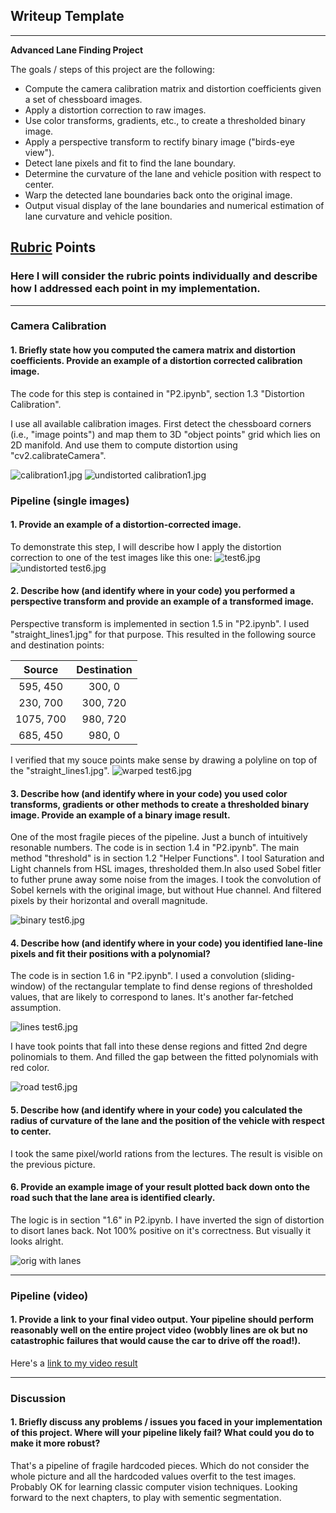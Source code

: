 ## Writeup Template

---

**Advanced Lane Finding Project**

The goals / steps of this project are the following:

* Compute the camera calibration matrix and distortion coefficients given a set of chessboard images.
* Apply a distortion correction to raw images.
* Use color transforms, gradients, etc., to create a thresholded binary image.
* Apply a perspective transform to rectify binary image ("birds-eye view").
* Detect lane pixels and fit to find the lane boundary.
* Determine the curvature of the lane and vehicle position with respect to center.
* Warp the detected lane boundaries back onto the original image.
* Output visual display of the lane boundaries and numerical estimation of lane curvature and vehicle position.

[//]: # (Image References)

[calibration1]: ./output_images/undistorted_calibration1.jpg "Calibration 1"
[undistorted_calibration1]: ./output_images/undistorted_calibration1.jpg "Undistorted calibration 1"
[test6]: ./output_images/test6.jpg "Test 6"
[undistorted_test6]: ./output_images/undistorted_test6.jpg "Undistorted test 6"
[warped_test6]: ./output_images/warped_test6.jpg "Warped test 6"
[binary_test6]: ./output_images/binary_test6.jpg "Binary test 6"
[lines_test6]: ./output_images/lines_test6.jpg "Lines test 6"
[roads_test6]: ./output_images/roads_test6.jpg "Roads test 6"
[orig_with_lanes_test6]: ./output_images/orig_with_lanes_test6.jpg "Projected back lanes"
[video1]: ./project_video.mp4 "Video"

## [Rubric](https://review.udacity.com/#!/rubrics/571/view) Points

### Here I will consider the rubric points individually and describe how I addressed each point in my implementation.  

---

### Camera Calibration

#### 1. Briefly state how you computed the camera matrix and distortion coefficients. Provide an example of a distortion corrected calibration image.

The code for this step is contained in "P2.ipynb", section 1.3 "Distortion Calibration".

I use all available calibration images. First detect the chessboard corners (i.e., "image points") and map them to 3D "object points" grid which lies on 2D manifold. And use them to compute distortion using "cv2.calibrateCamera".

![calibration1.jpg][calibration1]
![undistorted calibration1.jpg][undistorted_calibration1]

### Pipeline (single images)

#### 1. Provide an example of a distortion-corrected image.

To demonstrate this step, I will describe how I apply the distortion correction to one of the test images like this one:
![test6.jpg][test6]
![undistorted test6.jpg][undistorted_test6]

#### 2. Describe how (and identify where in your code) you performed a perspective transform and provide an example of a transformed image.

Perspective transform is implemented in section 1.5 in "P2.ipynb". I used "straight_lines1.jpg" for that purpose.
This resulted in the following source and destination points:

| Source        | Destination   |
|:-------------:|:-------------:|
| 595, 450      | 300, 0        |
| 230, 700      | 300, 720      |
| 1075, 700     | 980, 720      |
| 685, 450      | 980, 0        |

I verified that my souce points make sense by drawing a polyline on top of the "straight_lines1.jpg".
![warped test6.jpg][warped_test6]

#### 3. Describe how (and identify where in your code) you used color transforms, gradients or other methods to create a thresholded binary image.  Provide an example of a binary image result.

One of the most fragile pieces of the pipeline. Just a bunch of intuitively resonable numbers.
The code is in section 1.4 in "P2.ipynb". The main method "threshold" is in section 1.2 "Helper Functions".
I tool Saturation and Light channels from HSL images, thresholded them.In also used Sobel fitler to futher prune away some noise from the images.
I took the convolution of Sobel kernels with the original image, but without Hue channel. And filtered pixels by their horizontal and overall magnitude.

![binary test6.jpg][binary_test6]

#### 4. Describe how (and identify where in your code) you identified lane-line pixels and fit their positions with a polynomial?

The code is in section 1.6 in "P2.ipynb". I used a convolution (sliding-window) of the rectangular template to find dense regions of thresholded values, that are likely to correspond to lanes. It's another far-fetched assumption.

![lines test6.jpg][lines_test6]

I have took points that fall into these dense regions and fitted 2nd degre polinomials to them. And filled the gap between the fitted polynomials with red color.

![road test6.jpg][roads_test6]

#### 5. Describe how (and identify where in your code) you calculated the radius of curvature of the lane and the position of the vehicle with respect to center.

I took the same pixel/world rations from the lectures. The result is visible on the previous picture.

#### 6. Provide an example image of your result plotted back down onto the road such that the lane area is identified clearly.
The logic is in section "1.6" in P2.ipynb. I have inverted the sign of distortion to disort lanes back. Not 100% positive on it's correctness. But visually it looks alright.

![orig with lanes][orig_with_lanes_test6]

---

### Pipeline (video)

#### 1. Provide a link to your final video output.  Your pipeline should perform reasonably well on the entire project video (wobbly lines are ok but no catastrophic failures that would cause the car to drive off the road!).

Here's a [link to my video result](./output_images/project_video.mp4)

---

### Discussion

#### 1. Briefly discuss any problems / issues you faced in your implementation of this project.  Where will your pipeline likely fail?  What could you do to make it more robust?

That's a pipeline of fragile hardcoded pieces. Which do not consider the whole picture and all the hardcoded values overfit to the test images.
Probably OK for learning classic computer vision techniques. Looking forward to the next chapters, to play with sementic segmentation.
